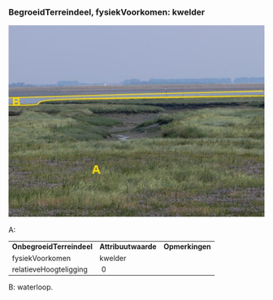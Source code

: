 ### BegroeidTerreindeel, fysiekVoorkomen: kwelder

![](media/8a4177ab8db001979fb2c6de4f2a2c523329e512.jpg)

A:

|                           |                     |                 |
|---------------------------|---------------------|-----------------|
| **OnbegroeidTerreindeel** | **Attribuutwaarde** | **Opmerkingen** |
| fysiekVoorkomen           | kwelder             |                 |
| relatieveHoogteligging    |  0                  |                 |

B: waterloop.
